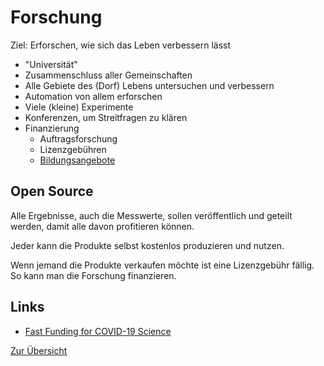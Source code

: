 # Forschung

Ziel: Erforschen, wie sich das Leben verbessern lässt

- "Universität"
- Zusammenschluss aller Gemeinschaften
- Alle Gebiete des (Dorf) Lebens untersuchen und verbessern
- Automation von allem erforschen
- Viele (kleine) Experimente
- Konferenzen, um Streitfragen zu klären
- Finanzierung
    + Auftragsforschung
    + Lizenzgebühren
    + [Bildungsangebote](../gesellschaft/bildung.md)

## Open Source

Alle Ergebnisse, auch die Messwerte, sollen veröffentlich und geteilt werden, damit alle davon profitieren können.

Jeder kann die Produkte selbst kostenlos produzieren und nutzen.

Wenn jemand die Produkte verkaufen möchte ist eine Lizenzgebühr fällig. So kann man die Forschung finanzieren.

## Links

- [Fast Funding for COVID-19 Science](https://fastgrants.org/)

[Zur Übersicht](./masterplan.md)
